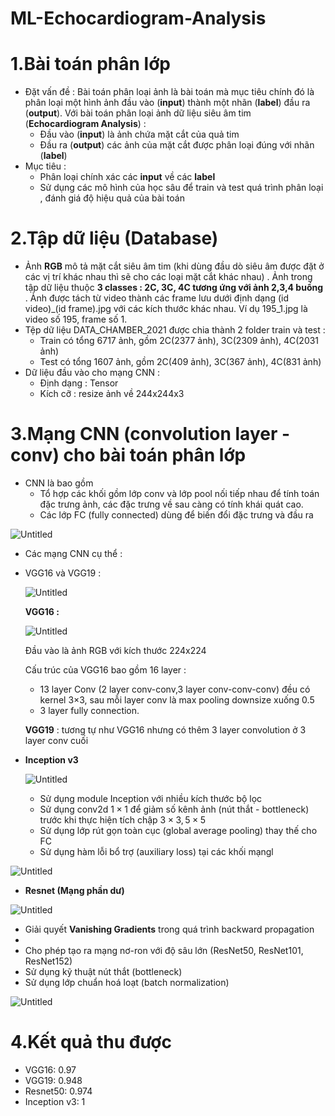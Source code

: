 # ML-Echocardiogram-Analysis
# 1.Bài toán phân lớp

- Đặt vấn đề : Bài toán phân loại ảnh là bài toán mà mục tiêu chính đó là phân loại một hình ảnh đầu vào (**input**) thành một nhãn (**label**) đầu ra (**output**). Với bài toán phân loại ảnh dữ liệu siêu âm tim (**Echocardiogram Analysis**) :
    - Đầu vào (**input**) là ảnh chứa mặt cắt của quả tim
    - Đầu ra (**output**) các ảnh của mặt cắt được phân loại đúng với nhãn (**label**)
- Mục tiêu :
    - Phân loại chính xác các **input** về các **label**
    - Sử dụng các mô hình của học sâu để train và test quá trình phân loại , đánh giá độ hiệu quả của bài toán

# 2.Tập dữ liệu (Database)

- Ảnh **RGB** mô tả mặt cắt siêu âm tim (khi dùng đầu dò siêu âm được đặt ở các vị trí khác nhau thì sẽ cho các loại mặt cắt khác nhau) . Ảnh trong tập dữ liệu thuộc **3 classes : 2C, 3C, 4C tương ứng với ảnh 2,3,4 buồng** . Ảnh được tách từ video thành các frame lưu dưới định dạng (id video)_(id frame).jpg với các kích thước khác nhau. Ví dụ 195_1.jpg là video số 195, frame số 1.
- Tệp dữ liệu DATA_CHAMBER_2021 được chia thành 2 folder train và test :
    - Train có tổng 6717 ảnh, gồm 2C(2377 ảnh), 3C(2309 ảnh), 4C(2031 ảnh)
    - Test có tổng 1607 ảnh, gồm 2C(409 ảnh), 3C(367 ảnh), 4C(831 ảnh)
- Dữ liệu đầu vào cho mạng CNN :
    - Định dạng : Tensor
    - Kích cỡ : resize ảnh về 244x244x3

# 3.Mạng CNN (convolution layer - conv) cho bài toán phân lớp

- CNN là bao gồm
    - Tổ hợp các khối gồm lớp conv và lớp pool nối tiếp nhau để tính toán đặc trưng ảnh, các đặc trưng về sau càng có tính khái quát cao.
    - Các lớp FC (fully connected) dùng để biến đổi đặc trưng và đầu ra
    

![Untitled](https://s3-us-west-2.amazonaws.com/secure.notion-static.com/e4152761-c840-42b7-b4cc-7d04c7ace668/Untitled.png)

- Các mạng CNN cụ thể :
- VGG16 và VGG19 :
    
    ![Untitled](https://s3-us-west-2.amazonaws.com/secure.notion-static.com/cddf1274-7da0-42fa-870d-fbfff1f989ba/Untitled.png)
    
    **VGG16 :** 
    
    ![Untitled](https://s3-us-west-2.amazonaws.com/secure.notion-static.com/31cc6b73-a9bc-4619-9a1d-f3a0bc4b7046/Untitled.png)
    
    Đầu vào là ảnh RGB với kích thước 224x224
    
    Cấu trúc của VGG16 bao gồm 16 layer :
    
    - 13 layer Conv (2 layer conv-conv,3 layer conv-conv-conv) đều có kernel 3×3, sau mỗi layer conv là max pooling downsize xuống 0.5
    - 3 layer fully connection.
    
    **VGG19** : tương tự như VGG16 nhưng có thêm 3 layer convolution ở 3 layer conv cuối 
    
- **Inception v3**
    
    ![Untitled](https://s3-us-west-2.amazonaws.com/secure.notion-static.com/0028f284-4243-4347-962a-7a863a1ab50e/Untitled.png)
    
    - Sử dụng module Inception với nhiều kích thước bộ lọc
    - Sử dụng conv2d $1\times 1$ để giảm số kênh ảnh (nút thắt - bottleneck) trước khi thực hiện tích chập $3\times 3, 5\times 5$
    - Sử dụng lớp rút gọn toàn cục (global average pooling) thay thế cho FC
    - Sử dụng hàm lỗi bổ trợ (auxiliary loss) tại các khối mạngl

![Untitled](https://s3-us-west-2.amazonaws.com/secure.notion-static.com/516cd4f0-dc5d-4180-a4a2-c4a8254da249/Untitled.png)

- **Resnet (Mạng phần dư)**

![Untitled](https://s3-us-west-2.amazonaws.com/secure.notion-static.com/15e711f2-4e85-4dcc-ae40-5a9d19177b22/Untitled.png)

- Giải quyết **Vanishing Gradients** trong quá trình backward propagation
- 
- Cho phép tạo ra mạng nơ-ron với độ sâu lớn (ResNet50, ResNet101, ResNet152)
- Sử dụng kỹ thuật nút thắt (bottleneck)
- Sử dụng lớp chuẩn hoá loạt (batch normalization)

![Untitled](https://s3-us-west-2.amazonaws.com/secure.notion-static.com/46a4fb99-e089-4146-9854-2e610b53b720/Untitled.png)

# 4.Kết quả thu được

- VGG16: 0.97
- VGG19: 0.948
- Resnet50: 0.974
- Inception v3: 1